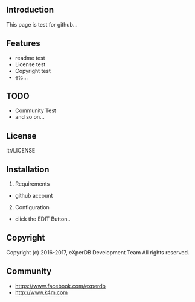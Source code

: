 ## Introduction
This page is test for github... 


## Features
* readme test
* License test
* Copyright test
* etc...


## TODO
* Community Test
* and so on...


## License
ltr/LICENSE


## Installation
1. Requirements
- github account

2. Configuration
- click the EDIT Button..


## Copyright
Copyright (c) 2016-2017, eXperDB Development Team
All rights reserved.


## Community
* https://www.facebook.com/experdb
* http://www.k4m.com

